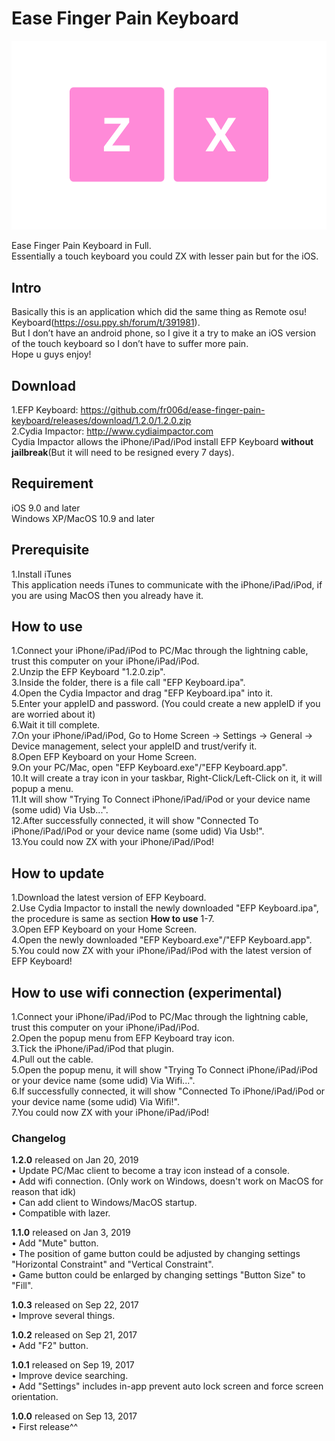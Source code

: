 # Ease Finger Pain Keyboard

![cover.png](https://github.com/fr006d/ease-finger-pain-keyboard/raw/master/cover.png)

Ease Finger Pain Keyboard in Full.  
Essentially a touch keyboard you could ZX with lesser pain but for the iOS.

## Intro
Basically this is an application which did the same thing as Remote osu! Keyboard(https://osu.ppy.sh/forum/t/391981).  
But I don’t have an android phone, so I give it a try to make an iOS version of the touch keyboard so I don’t have to suffer more pain.  
Hope u guys enjoy!  

## Download
1.EFP Keyboard: https://github.com/fr006d/ease-finger-pain-keyboard/releases/download/1.2.0/1.2.0.zip  
2.Cydia Impactor: http://www.cydiaimpactor.com  
Cydia Impactor allows the iPhone/iPad/iPod install EFP Keyboard **without jailbreak**(But it will need to be resigned every 7 days).  

## Requirement
iOS 9.0 and later  
Windows XP/MacOS 10.9 and later  

## Prerequisite  
1.Install iTunes  
This application needs iTunes to communicate with the iPhone/iPad/iPod, if you are using MacOS then you already have it.  

## How to use  
1.Connect your iPhone/iPad/iPod to PC/Mac through the lightning cable, trust this computer on your iPhone/iPad/iPod.  
2.Unzip the EFP Keyboard "1.2.0.zip".  
3.Inside the folder, there is a file call "EFP Keyboard.ipa".  
4.Open the Cydia Impactor and drag "EFP Keyboard.ipa" into it.  
5.Enter your appleID and password. (You could create a new appleID if you are worried about it)  
6.Wait it till complete.  
7.On your iPhone/iPad/iPod, Go to Home Screen -> Settings -> General -> Device management, select your appleID and trust/verify it.  
8.Open EFP Keyboard on your Home Screen.  
9.On your PC/Mac, open "EFP Keyboard.exe"/"EFP Keyboard.app".  
10.It will create a tray icon in your taskbar, Right-Click/Left-Click on it, it will popup a menu.  
11.It will show "Trying To Connect iPhone/iPad/iPod or your device name (some udid) Via Usb...".  
12.After successfully connected, it will show "Connected To iPhone/iPad/iPod or your device name (some udid) Via Usb!".  
13.You could now ZX with your iPhone/iPad/iPod!  

## How to update  
1.Download the latest version of EFP Keyboard.  
2.Use Cydia Impactor to install the newly downloaded "EFP Keyboard.ipa", the procedure is same as section **How to use** 1-7.  
3.Open EFP Keyboard on your Home Screen.  
4.Open the newly downloaded "EFP Keyboard.exe"/"EFP Keyboard.app".  
5.You could now ZX with your iPhone/iPad/iPod with the latest version of EFP Keyboard!  

## How to use wifi connection (experimental)  
1.Connect your iPhone/iPad/iPod to PC/Mac through the lightning cable, trust this computer on your iPhone/iPad/iPod.  
2.Open the popup menu from EFP Keyboard tray icon.  
3.Tick the iPhone/iPad/iPod that plugin.  
4.Pull out the cable.  
5.Open the popup menu, it will show "Trying To Connect iPhone/iPad/iPod or your device name (some udid) Via Wifi...".  
6.If successfully connected, it will show "Connected To iPhone/iPad/iPod or your device name (some udid) Via Wifi!".  
7.You could now ZX with your iPhone/iPad/iPod!  

### Changelog
**1.2.0** released on Jan 20, 2019  
• Update PC/Mac client to become a tray icon instead of a console.  
• Add wifi connection. (Only work on Windows, doesn't work on MacOS for reason that idk)  
• Can add client to Windows/MacOS startup.  
• Compatible with lazer.  

**1.1.0** released on Jan 3, 2019  
• Add "Mute" button.  
• The position of game button could be adjusted by changing settings "Horizontal Constraint" and "Vertical Constraint".  
• Game button could be enlarged by changing settings "Button Size" to "Fill".  

**1.0.3** released on Sep 22, 2017  
• Improve several things.  

**1.0.2** released on Sep 21, 2017  
• Add "F2" button.  

**1.0.1** released on Sep 19, 2017  
• Improve device searching.  
• Add "Settings" includes in-app prevent auto lock screen and force screen orientation.  

**1.0.0** released on Sep 13, 2017  
• First release^^  
